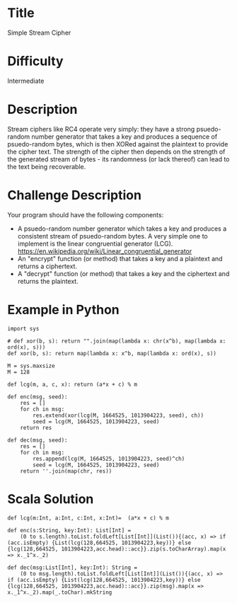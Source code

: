 # Title

Simple Stream Cipher

# Difficulty

Intermediate

# Description

Stream ciphers like RC4 operate very simply: they have a strong psuedo-random number generator that takes a key and produces a sequence of psuedo-random bytes, which is then XORed against the plaintext to provide the cipher text. The strength of the cipher then depends on the strength of the generated stream of bytes - its randomness (or lack thereof) can lead to the text being recoverable.

# Challenge Description

Your program should have the following components:

* A psuedo-random number generator which takes a key and produces a consistent stream of psuedo-random bytes. A very simple one to implement is the linear congruential generator (LCG). https://en.wikipedia.org/wiki/Linear_congruential_generator 
* An "encrypt" function (or method) that takes a key and a plaintext and returns a ciphertext.
* A "decrypt" function (or method) that takes a key and the ciphertext and returns the plaintext. 

# Example in Python

    import sys
 
    # def xor(b, s): return "".join(map(lambda x: chr(x^b), map(lambda x: ord(x), s)))
    def xor(b, s): return map(lambda x: x^b, map(lambda x: ord(x), s))
 
    M = sys.maxsize
    M = 128
 
    def lcg(m, a, c, x): return (a*x + c) % m
 
    def enc(msg, seed):
        res = []
        for ch in msg:
            res.extend(xor(lcg(M, 1664525, 1013904223, seed), ch))
            seed = lcg(M, 1664525, 1013904223, seed)
        return res
 
    def dec(msg, seed):
        res = []
        for ch in msg:
            res.append(lcg(M, 1664525, 1013904223, seed)^ch)
            seed = lcg(M, 1664525, 1013904223, seed)
        return ''.join(map(chr, res))

# Scala Solution

    def lcg(m:Int, a:Int, c:Int, x:Int)=  (a*x + c) % m

    def enc(s:String, key:Int): List[Int] = 
        (0 to s.length).toList.foldLeft[List[Int]](List()){(acc, x) => if (acc.isEmpty) {List(lcg(128,664525, 1013904223,key))} else {lcg(128,664525, 1013904223,acc.head)::acc}}.zip(s.toCharArray).map(x => x._1^x._2)

    def dec(msg:List[Int], key:Int): String = 
        (0 to msg.length).toList.foldLeft[List[Int]](List()){(acc, x) => if (acc.isEmpty) {List(lcg(128,664525, 1013904223,key))} else {lcg(128,664525, 1013904223,acc.head)::acc}}.zip(msg).map(x => x._1^x._2).map(_.toChar).mkString
